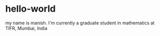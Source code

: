 # hello-world
my name is manish.
I'm currently a graduate student in mathematics at TIFR, Mumbai, India 
